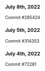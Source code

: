 ### July 8th, 2022

Commit #285424

### July 5th, 2022

Commit #314353


### July 4th, 2022

Commit #72281
